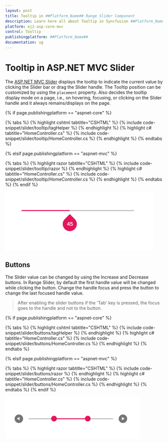 ```yaml
---
layout: post
title: Tooltip in ##Platform_Name## Range Slider Component
description: Learn here all about Tooltip in Syncfusion ##Platform_Name## Range Slider component of Syncfusion Essential JS 2 and more.
platform: ej2-asp-core-mvc
control: Tooltip
publishingplatform: ##Platform_Name##
documentation: ug
---
```



# Tooltip in ASP.NET MVC Slider

The [ASP.NET MVC Slider](https://www.syncfusion.com/aspnet-mvc-ui-controls/range-slider) displays the tooltip to indicate the current value by clicking the Slider bar or drag the Slider handle. The Tooltip position can be customized by using the `placement` property. Also decides the tooltip display mode on a page, i.e., on hovering, focusing, or clicking on the Slider handle and it always remains/displays on the page.

{% if page.publishingplatform == "aspnet-core" %}

{% tabs %}
{% highlight cshtml tabtitle="CSHTML" %}
{% include code-snippet/slider/tooltip/tagHelper %}
{% endhighlight %}
{% highlight c# tabtitle="HomeController.cs" %}
{% include code-snippet/slider/tooltip/HomeController.cs %}
{% endhighlight %}
{% endtabs %}

{% elsif page.publishingplatform == "aspnet-mvc" %}

{% tabs %}
{% highlight razor tabtitle="CSHTML" %}
{% include code-snippet/slider/tooltip/razor %}
{% endhighlight %}
{% highlight c# tabtitle="HomeController.cs" %}
{% include code-snippet/slider/tooltip/HomeController.cs %}
{% endhighlight %}
{% endtabs %}
{% endif %}



![ASP .NET Core - Slider - Tooltip](./images/slider-tooltip.png)

## Buttons

The Slider value can be changed by using the Increase and Decrease buttons. In Range Slider, by default the first handle value will be changed while clicking the button. Change the handle focus and press the button to change the last focused handle value.

> After enabling the slider buttons if the 'Tab' key is pressed, the focus goes to the handle
and not to the button.

{% if page.publishingplatform == "aspnet-core" %}

{% tabs %}
{% highlight cshtml tabtitle="CSHTML" %}
{% include code-snippet/slider/buttons/tagHelper %}
{% endhighlight %}
{% highlight c# tabtitle="HomeController.cs" %}
{% include code-snippet/slider/buttons/HomeController.cs %}
{% endhighlight %}
{% endtabs %}

{% elsif page.publishingplatform == "aspnet-mvc" %}

{% tabs %}
{% highlight razor tabtitle="CSHTML" %}
{% include code-snippet/slider/buttons/razor %}
{% endhighlight %}
{% highlight c# tabtitle="HomeController.cs" %}
{% include code-snippet/slider/buttons/HomeController.cs %}
{% endhighlight %}
{% endtabs %}
{% endif %}



![ASP .NET Core - Slider - Buttons](./images/slider-buttons.png)